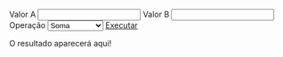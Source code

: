 <!doctype html>
<html>
	<head>
		<title>Calculadora com JS</title>
		<link href="https://cdn.jsdelivr.net/npm/bootstrap@5.3.3/dist/css/bootstrap.min.css" rel="stylesheet" integrity="sha384-QWTKZyjpPEjISv5WaRU9OFeRpok6YctnYmDr5pNlyT2bRjXh0JMhjY6hW+ALEwIH" crossorigin="anonymous">
	</head>
	<body class="container">
		<form class="form m-2">
			<label class="form-label">Valor A</label> <input class="form-control" type="number" id="v1"/>
			<label class="form-label">Valor B</label> <input class="form-control" type="number" id="v2"/>
			<label class="form-label">Operação</label> <select class="form-select" id="oper"> 
				<option>Soma</option> <option>Subtração</option> <option>Multiplicação</option> <option>Divisão</option> <option>Potência</option></select>
			<a href="#" class="btn btn-primary m-2" 
				onclick="executar()">Executar</a>
		</form>
		<div class="alert alert-sucess" id="resp">
			O resultado aparecerá aqui!</div>
		<script src="Calculator.js"></script>
		<script>
			const executar=()=>{
				const a = eval(document.getElementById("v1").value);
				const b = eval(document.getElementById("v2").value);
				let oper = eval(document.getElementById("oper").selectedIndex);
				let resultado = (oper==0)?somar(a,b):(oper==1)?subtrair(a,b):(oper==2)?multiplicar(a,b):(oper==3)?dividir(a,b):exponencial(a,b);document.getElementById("resp").innerHTML=`O resultado da operação é ${resultado}`;
			}
		</script>
	</body>
</html>
